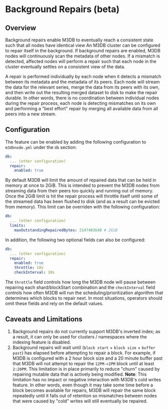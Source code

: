 # Background Repairs (beta)

## Overview

Background repairs enable M3DB to eventually reach a consistent state such that all nodes have identical view
An M3DB cluster can be configured to repair itself in the background. If background repairs are enabled, M3DB nodes will continuously scan the metadata of other nodes. If a mismatch is detected, affected nodes will perform a repair such that each node in the cluster eventually settles on a consistent view of the data.

A repair is performed individually by each node when it detects a mismatch between its metadata and the metadata of its peers. Each node will stream the data for the relevant series, merge the data from its peers with its own, and then write out the resulting merged dataset to disk to make the repair durable. In other words, there is no coordination between individual nodes during the repair process, each node is detecting mismatches on its own and performing a "best effort" repair by merging all available data from all peers into a new stream.

## Configuration

The feature can be enabled by adding the following configuration to `m3dbnode.yml` under the `db` section:

```yaml
db:
  ... (other configuration)
  repair:
    enabled: true
```

By default M3DB will limit the amount of repaired data that can be held in memory at once to 2GiB. This is intended to prevent the M3DB nodes from streaming data from their peers too quickly and running out of memory. Once the 2GiB limit is hit the repair process will throttle itself until some of the streamed data has been flushed to disk (and as a result can be evicted from memory). This limit can be overriden with the following configuration:

```yaml
db:
  ... (other configuration)
  limits:
    maxOutstandingRepairedBytes: 2147483648 # 2GiB
```

In addition, the following two optional fields can also be configured:

```yaml
db:
  ... (other configuration)
  repair:
    enabled: true
    throttle: 10s
    checkInterval: 10s
```

The `throttle` field controls how long the M3DB node will pause between repairing each shard/blockStart combination and the `checkInterval` field controls how often M3DB will run the scheduling/prioritization algorithm that determines which blocks to repair next. In most situations, operators should omit these fields and rely on the default values.

## Caveats and Limitations

1. Background repairs do not currently support M3DB's inverted index; as a result, it can only be used for clusters / namespaces where the indexing feature is disabled.
2. Background repairs will wait until (`block start` + `block size` + `buffer past`) has elapsed before attempting to repair a block. For example, if M3DB is configured with a 2 hour block size and a 20 minute buffer past that M3DB will not attempt to repair the `12PM->2PM` block until at least `2:20PM`. This limitation is in place primarily to reduce "churn" caused by repairing mutable data that is actively being modified. **Note**: This limitation has no impact or negative interaction with M3DB's cold writes feature. In other words, even though it may take some time before a block becomes available for repairs, M3DB will repair the same block repeatedly until it falls out of retention so mismatches between nodes that were caused by "cold" writes will still eventually be repaired.
